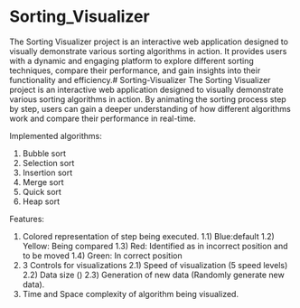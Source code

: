 # Sorting_Visualizer

The Sorting Visualizer project is an interactive web application designed to visually demonstrate various sorting algorithms in action. It provides users with a dynamic and engaging platform to explore different sorting techniques, compare their performance, and gain insights into their functionality and efficiency.# Sorting-Visualizer The Sorting Visualizer project is an interactive web application designed to visually demonstrate various sorting algorithms in action. By animating the sorting process step by step, users can gain a deeper understanding of how different algorithms work and compare their performance in real-time.

Implemented algorithms:
1) Bubble sort
2) Selection sort
3) Insertion sort
4) Merge sort
5) Quick sort
6) Heap sort

Features:
1) Colored representation of step being executed.
  1.1) Blue:default
  1.2) Yellow: Being compared
  1.3) Red: Identified as in incorrect position and to be moved
  1.4) Green: In correct position
2) 3 Controls for visualizations
  2.1) Speed of visualization (5 speed levels)
  2.2) Data size ()
  2.3) Generation of new data (Randomly generate new data).
4) Time and Space complexity of algorithm being visualized.


